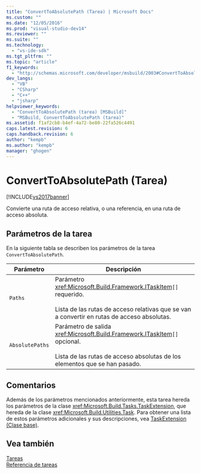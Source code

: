 ```yaml
---
title: "ConvertToAbsolutePath (Tarea) | Microsoft Docs"
ms.custom: ""
ms.date: "12/05/2016"
ms.prod: "visual-studio-dev14"
ms.reviewer: ""
ms.suite: ""
ms.technology: 
  - "vs-ide-sdk"
ms.tgt_pltfrm: ""
ms.topic: "article"
f1_keywords: 
  - "http://schemas.microsoft.com/developer/msbuild/2003#ConvertToAbsolutePath"
dev_langs: 
  - "VB"
  - "CSharp"
  - "C++"
  - "jsharp"
helpviewer_keywords: 
  - "ConvertToAbsolutePath (tarea) [MSBuild]"
  - "MSBuild, ConvertToAbsolutePath (tarea)"
ms.assetid: f1af2cb8-b4ef-4a72-be80-22fa526c4491
caps.latest.revision: 6
caps.handback.revision: 6
author: "kempb"
ms.author: "kempb"
manager: "ghogen"
---
```

# ConvertToAbsolutePath (Tarea)
[!INCLUDE[vs2017banner](../code-quality/includes/vs2017banner.md)]

Convierte una ruta de acceso relativa, o una referencia, en una ruta de acceso absoluta.  
  
## Parámetros de la tarea  
 En la siguiente tabla se describen los parámetros de la tarea `ConvertToAbsolutePath`.  
  
|Parámetro|Descripción|  
|---------------|-----------------|  
|`Paths`|Parámetro <xref:Microsoft.Build.Framework.ITaskItem>`[]` requerido.<br /><br /> Lista de las rutas de acceso relativas que se van a convertir en rutas de acceso absolutas.|  
|`AbsolutePaths`|Parámetro de salida <xref:Microsoft.Build.Framework.ITaskItem>`[]` opcional.<br /><br /> Lista de las rutas de acceso absolutas de los elementos que se han pasado.|  
  
## Comentarios  
 Además de los parámetros mencionados anteriormente, esta tarea hereda los parámetros de la clase <xref:Microsoft.Build.Tasks.TaskExtension>, que hereda de la clase <xref:Microsoft.Build.Utilities.Task>.  Para obtener una lista de estos parámetros adicionales y sus descripciones, vea [TaskExtension \(Clase base\)](../msbuild/taskextension-base-class.md).  
  
## Vea también  
 [Tareas](../msbuild/msbuild-tasks.md)   
 [Referencia de tareas](../msbuild/msbuild-task-reference.md)